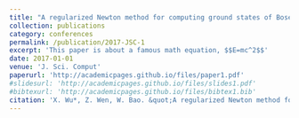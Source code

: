 ```yaml
---
title: "A regularized Newton method for computing ground states of Bose-Einstein condensates"
collection: publications
category: conferences
permalink: /publication/2017-JSC-1
excerpt: 'This paper is about a famous math equation, $$E=mc^2$$'
date: 2017-01-01
venue: 'J. Sci. Comput'
paperurl: 'http://academicpages.github.io/files/paper1.pdf'
#slidesurl: 'http://academicpages.github.io/files/slides1.pdf'
#bibtexurl: 'http://academicpages.github.io/files/bibtex1.bib'
citation: 'X. Wu*, Z. Wen, W. Bao. &quot;A regularized Newton method for computing ground states of Bose-Einstein condensates.&quot; <i>J. Sci. Comput</i>. 73(1), 303-329, 2017.'
---
```



